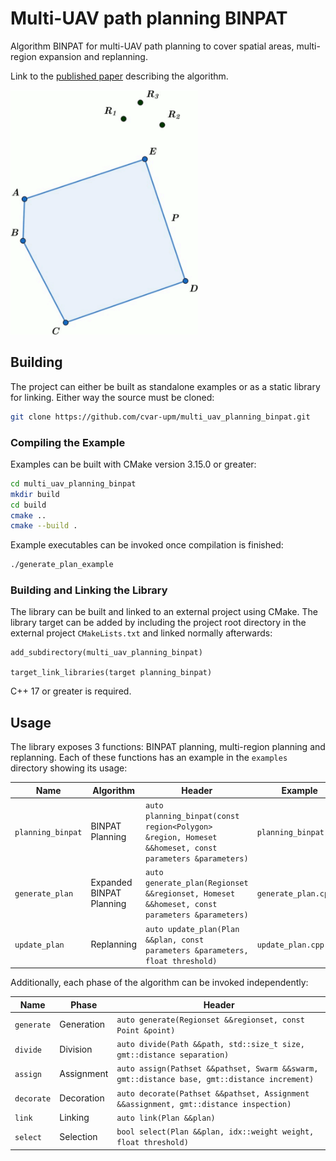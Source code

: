 # Multi-UAV path planning BINPAT

Algorithm BINPAT for multi-UAV path planning to cover spatial areas, multi-region expansion and replanning.

Link to the [published paper](https://www.mdpi.com/1424-8220/22/6/2297/htm) describing the algorithm.

<img src="resources/planning.gif" data-canonical-src="resources/planning.gif" width="300" />

## Building

The project can either be built as standalone examples or as a static library for linking. Either way the source must be cloned:

```bash
git clone https://github.com/cvar-upm/multi_uav_planning_binpat.git
```

### Compiling the Example

Examples can be built with CMake version 3.15.0 or greater:

```bash
cd multi_uav_planning_binpat
mkdir build
cd build
cmake ..
cmake --build .
```

Example executables can be invoked once compilation is finished:

```bash
./generate_plan_example
```

### Building and Linking the Library

The library can be built and linked to an external project using CMake. The library target can be added by including the project root directory in the external project `CMakeLists.txt` and linked normally afterwards:

```
add_subdirectory(multi_uav_planning_binpat)

target_link_libraries(target planning_binpat)
```

C++ 17 or greater is required.

## Usage

The library exposes 3 functions: BINPAT planning, multi-region planning and replanning. Each of these functions has an example in the `examples` directory showing its usage:

| Name              | Algorithm                | Header                                                                                                 | Example               |
|-------------------|--------------------------|--------------------------------------------------------------------------------------------------------|-----------------------|
| `planning_binpat` | BINPAT Planning          | `auto planning_binpat(const region<Polygon> &region, Homeset &&homeset, const parameters &parameters)` | `planning_binpat.cpp` |
| `generate_plan`   | Expanded BINPAT Planning | `auto generate_plan(Regionset &&regionset, Homeset &&homeset, const parameters &parameters)`           | `generate_plan.cpp`   |
| `update_plan`     | Replanning               | `auto update_plan(Plan &&plan, const parameters &parameters, float threshold)`                         | `update_plan.cpp`     |

Additionally, each phase of the algorithm can be invoked independently:

| Name       | Phase      | Header                                                                                       |
|------------|------------|----------------------------------------------------------------------------------------------|
| `generate` | Generation | `auto generate(Regionset &&regionset, const Point &point)`                                   |
| `divide`   | Division   | `auto divide(Path &&path, std::size_t size, gmt::distance separation)`                       |
| `assign`   | Assignment | `auto assign(Pathset &&pathset, Swarm &&swarm, gmt::distance base, gmt::distance increment)` |
| `decorate` | Decoration | `auto decorate(Pathset &&pathset, Assignment &&assignment, gmt::distance inspection)`        |
| `link`     | Linking    | `auto link(Plan &&plan)`                                                                     |
| `select`   | Selection  | `bool select(Plan &&plan, idx::weight weight, float threshold)`                              |
